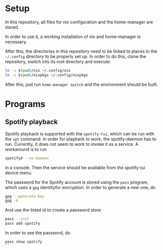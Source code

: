 # Setup

In this repository, all files for nix configuration and the home-manager are stored.

In order to use it, a working installation of nix and home-manager is necessary.

After this, the directories in this repository need to be linked to places in the
`~/.config` directory to be properly set up. In order to do this, clone the
repository, switch into its root directory and execute:

```bash
ln -s $(pwd)/nix ~/.config/nix
ln -s $(pwd)/nixpkgs ~/.config/nixpkgs
```

After this, just run `home-manager switch` and the environment should be built.

# Programs

## Spotify playback

Spotify playback is supported with the `spotify-tui`, which can be run with the `spt` command.
In order for playback to work, the spotify-daemon has to run. Currently, it does not seem
to work to invoke it as a service. A workaround is to run
```bash
spotifyd --no-daemon
```
in a console. Then the service should be available from the spotify-tui device menu.

The password for the Spotify account is stored using the `pass` program, which uses
a `gpg` identityfor encryption. In order to generate a new one, do
```bash
gpg --generate-key
gpg -k
```

And use the listed id to create a password store

```bash
pass --init
pass add spotify
```

In order to see the password, do
```
pass show spotify
``
